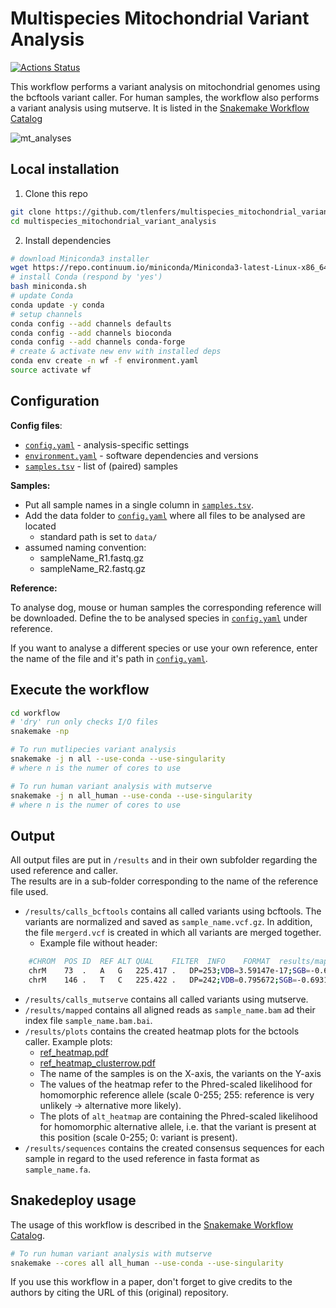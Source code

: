 # Multispecies Mitochondrial Variant Analysis 
 [![Actions Status](https://github.com/TLenfers/multispecies_mitochondrial_variant_analysis/workflows/Linting/badge.svg)](https://github.com/TLenfers/multispecies_mitochondrial_variant_analysis/actions) 
 
This workflow performs a variant analysis on mitochondrial genomes using the bcftools variant caller.
For human samples, the workflow also performs a variant analysis using mutserve. It is listed in the [Snakemake Workflow Catalog](https://snakemake.github.io/snakemake-workflow-catalog?usage=TLenfers/multispecies_mitochondrial_variant_analysis)
 
![mt_analyses](https://user-images.githubusercontent.com/14835042/160993253-1d3b1392-fe7e-4933-b105-d8e5036b8f48.png)
 
## Local installation
1. Clone this repo
```bash
git clone https://github.com/tlenfers/multispecies_mitochondrial_variant_analysis.git
cd multispecies_mitochondrial_variant_analysis
```

2. Install dependencies
```bash
# download Miniconda3 installer
wget https://repo.continuum.io/miniconda/Miniconda3-latest-Linux-x86_64.sh -O miniconda.sh
# install Conda (respond by 'yes')
bash miniconda.sh
# update Conda
conda update -y conda
# setup channels 
conda config --add channels defaults
conda config --add channels bioconda
conda config --add channels conda-forge
# create & activate new env with installed deps
conda env create -n wf -f environment.yaml
source activate wf
```
## Configuration
**Config files**:

  - [`config.yaml`](config/config.yaml) - analysis-specific settings 
  - [`environment.yaml`](environment.yaml) - software dependencies and versions
  - [`samples.tsv`](config/samples.tsv) - list of (paired) samples

**Samples:**

  - Put all sample names in a single column in [`samples.tsv`](/config/samples.tsv).
  - Add the data folder to [`config.yaml`](config/config.yaml) where all files to be analysed are located
    - standard path is set to `data/` 
  - assumed naming convention:
    - sampleName_R1.fastq.gz
    - sampleName_R2.fastq.gz

**Reference:**

To analyse dog, mouse or human samples the corresponding reference will be downloaded.
Define the to be analysed species in [`config.yaml`](/config/config.yaml) under reference.

If you want to analyse a different species or use your own reference, enter the name of the file and it's path in [`config.yaml`](config/config.yaml).

## Execute the workflow
```bash
cd workflow
# 'dry' run only checks I/O files
snakemake -np

# To run mutlipecies variant analysis
snakemake -j n all --use-conda --use-singularity
# where n is the numer of cores to use

# To run human variant analysis with mutserve
snakemake -j n all_human --use-conda --use-singularity
# where n is the numer of cores to use
```


## Output
All output files are put in `/results` and in their own subfolder regarding the used reference and caller.  
The results are in a sub-folder corresponding to the name of the reference file used.  
- `/results/calls_bcftools` contains all called variants using bcftools. The variants are normalized and saved as `sample_name.vcf.gz`. In addition, the file `mergerd.vcf` is created in which all variants are merged together.
  - Example file without header:
```bash
    #CHROM	POS	ID	REF	ALT	QUAL	FILTER	INFO	FORMAT	results/mapped/human/sample_name.bam
    chrM	73	.	A	G	225.417	.	DP=253;VDB=3.59147e-17;SGB=-0.693147;MQSBZ=0;FS=0;MQ0F=0;AC=1;AN=1;DP4=0,0,240,5;MQ=60	GT:PL	1:255,0
    chrM	146	.	T	C	225.422	.	DP=242;VDB=0.795672;SGB=-0.693147;MQSBZ=0;FS=0;MQ0F=0;AC=1;AN=1;DP4=0,0,165,52;MQ=60	GT:PL	1:255,0
```   
- `/results/calls_mutserve` contains all called variants using mutserve.
- `/results/mapped` contains all aligned reads as `sample_name.bam` ad their index file `sample_name.bam.bai`. 
- `/results/plots` contains the created heatmap plots for the bctools caller. Example plots:
  - [ref_heatmap.pdf](https://github.com/TLenfers/multispecies_mitochondrial_variant_analysis/files/8382839/ref_heatmap.pdf)
  - [ref_heatmap_clusterrow.pdf](https://github.com/TLenfers/multispecies_mitochondrial_variant_analysis/files/8382840/ref_heatmap_clusterrow.pdf)
  - The name of the samples is on the X-axis, the variants on the Y-axis
  - The values of the heatmap refer to the Phred-scaled likelihood for homomorphic reference allele (scale 0-255; 255: reference is very unlikely -> alternative more likely).
  - The plots of `alt_heatmap` are containing the Phred-scaled likelihood for homomorphic alternative allele, i.e. that the variant is present at this position (scale 0-255; 0: variant is present).
- `/results/sequences` contains the created consensus sequences for each sample in regard to the used reference in fasta format as `sample_name.fa`.

## Snakedeploy usage
The usage of this workflow is described in the [Snakemake Workflow Catalog](https://snakemake.github.io/snakemake-workflow-catalog?usage=TLenfers/multispecies_mitochondrial_variant_analysis).
```bash
# To run human variant analysis with mutserve
snakemake --cores all all_human --use-conda --use-singularity 
```

If you use this workflow in a paper, don't forget to give credits to the authors by citing the URL of this (original) repository.

